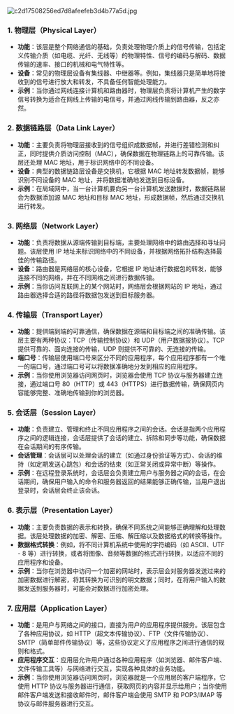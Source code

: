 

![c2d17508256ed7d8afeefeb3d4b77a5d.jpg](https://p9-juejin.byteimg.com/tos-cn-i-k3u1fbpfcp/2759f6898e994bcaa24c698d368d5c90~tplv-k3u1fbpfcp-jj-mark:3024:0:0:0:q75.awebp#?w=965&h=762&s=80106&e=jpg&b=000000)



### 1. 物理层（Physical Layer）

- **功能**：该层是整个网络通信的基础，负责处理物理介质上的信号传输，包括定义传输介质（如电缆、光纤、无线等）的物理特性、信号的编码与解码、数据传输的速率、接口的机械和电气特性等。
- **设备**：常见的物理层设备有集线器、中继器等。例如，集线器只是简单地将接收到的信号进行放大和转发，不具备任何智能处理能力。
- **示例**：当你通过网线连接计算机和路由器时，物理层负责将计算机产生的数字信号转换为适合在网线上传输的电信号，并通过网线传输到路由器，反之亦然。

### 2. 数据链路层（Data Link Layer）

- **功能**：主要负责将物理层接收到的信号组织成数据帧，并进行差错检测和纠正，同时提供介质访问控制（MAC），确保数据在物理链路上的可靠传输。该层还处理 MAC 地址，用于标识网络中的不同设备。
- **设备**：典型的数据链路层设备是交换机，它根据 MAC 地址转发数据帧，能够识别不同设备的 MAC 地址，并将数据准确地发送到目标设备。
- **示例**：在局域网中，当一台计算机要向另一台计算机发送数据时，数据链路层会为数据添加源 MAC 地址和目标 MAC 地址，形成数据帧，然后通过交换机进行转发。

### 3. 网络层（Network Layer）

- **功能**：负责将数据从源端传输到目标端，主要处理网络中的路由选择和寻址问题。该层使用 IP 地址来标识网络中的不同设备，并根据网络拓扑结构选择最佳的传输路径。
- **设备**：路由器是网络层的核心设备，它根据 IP 地址进行数据包的转发，能够连接不同的网络，并在不同网络之间进行数据传输。
- **示例**：当你访问互联网上的某个网站时，网络层会根据网站的 IP 地址，通过路由器选择合适的路径将数据包发送到目标服务器。

### 4. 传输层（Transport Layer）

- **功能**：提供端到端的可靠通信，确保数据在源端和目标端之间的准确传输。该层主要有两种协议：TCP（传输控制协议）和 UDP（用户数据报协议）。TCP 提供可靠的、面向连接的传输，UDP 则提供不可靠的、无连接的传输。
- **端口号**：传输层使用端口号来区分不同的应用程序，每个应用程序都有一个唯一的端口号，通过端口号可以将数据准确地分发到相应的应用程序。
- **示例**：当你使用浏览器访问网页时，浏览器会使用 TCP 协议与服务器建立连接，通过端口号 80（HTTP）或 443（HTTPS）进行数据传输，确保网页内容能够完整、准确地传输到你的浏览器。

### 5. 会话层（Session Layer）

- **功能**：负责建立、管理和终止不同应用程序之间的会话。会话是指两个应用程序之间的逻辑连接，会话层提供了会话的建立、拆除和同步等功能，确保数据在会话期间的有序传输。
- **会话管理**：会话层可以处理会话的建立（如通过身份验证等方式）、会话的维持（如定期发送心跳包）和会话的结束（如正常关闭或异常中断）等操作。
- **示例**：在远程登录系统时，会话层会负责建立用户与服务器之间的会话，在会话期间，确保用户输入的命令和服务器返回的结果能够正确传输，当用户退出登录时，会话层会终止该会话。

### 6. 表示层（Presentation Layer）

- **功能**：主要负责数据的表示和转换，确保不同系统之间能够正确理解和处理数据。该层处理数据的加密、解密、压缩、解压缩以及数据格式的转换等操作。
- **数据格式转换**：例如，将不同计算机系统中使用的字符编码（如 ASCII、UTF - 8 等）进行转换，或者将图像、音频等数据的格式进行转换，以适应不同的应用程序和设备。
- **示例**：当你在浏览器中访问一个加密的网站时，表示层会对服务器发送过来的加密数据进行解密，将其转换为可识别的明文数据；同时，在将用户输入的数据发送到服务器时，可能会对数据进行加密处理。

### 7. 应用层（Application Layer）

- **功能**：是用户与网络之间的接口，直接为用户的应用程序提供服务。该层包含了各种应用协议，如 HTTP（超文本传输协议）、FTP（文件传输协议）、SMTP（简单邮件传输协议）等，这些协议定义了应用程序之间进行通信的规则和格式。
- **应用程序交互**：应用层允许用户通过各种应用程序（如浏览器、邮件客户端、文件传输工具等）与网络进行交互，实现各种具体的业务功能。
- **示例**：当你使用浏览器访问网页时，浏览器就是一个应用层的客户端程序，它使用 HTTP 协议与服务器进行通信，获取网页的内容并显示给用户；当你使用邮件客户端发送和接收邮件时，邮件客户端会使用 SMTP 和 POP3/IMAP 等协议与邮件服务器进行交互。